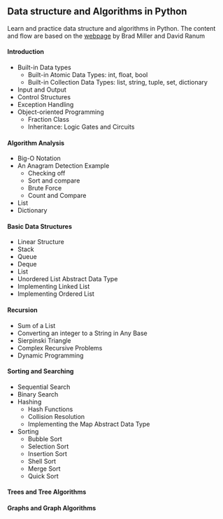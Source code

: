 ## Data structure and Algorithms in Python
Learn and practice data structure and algorithms in Python.
The content and flow are based on the [webpage](http://interactivepython.org/runestone/static/pythonds/index.html) by Brad Miller and David Ranum 

#### Introduction

- Built-in Data types 
	+ Built-in Atomic Data Types: int, float, bool
	+ Built-in Collection Data Types: list, string, tuple, set, dictionary
- Input and Output
- Control Structures
- Exception Handling
- Object-oriented Programming
	+ Fraction Class
	+ Inheritance: Logic Gates and Circuits

#### Algorithm Analysis
- Big-O Notation
- An  Anagram Detection Example
	+ Checking off
	+ Sort and compare
	+ Brute Force
	+ Count and Compare
- List
- Dictionary



#### Basic Data Structures
- Linear Structure
- Stack
- Queue
- Deque
- List
- Unordered List Abstract Data Type
- Implementing Linked List
- Implementing Ordered List


#### Recursion

- Sum of a List
- Converting an integer to a String in Any Base
- Sierpinski Triangle
- Complex Recursive Problems
- Dynamic Programming

#### Sorting and Searching

- Sequential Search
- Binary Search
- Hashing
	+ Hash Functions
	+ Collision Resolution
	+ Implementing the Map Abstract Data Type
- Sorting
	+ Bubble Sort
	+ Selection Sort
	+ Insertion Sort
	+ Shell Sort
	+ Merge Sort
	+ Quick Sort



#### Trees and Tree Algorithms


#### Graphs and Graph Algorithms


